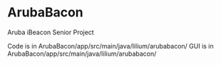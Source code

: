 # ArubaBacon
Aruba iBeacon Senior Project

Code is in ArubaBacon/app/src/main/java/lilium/arubabacon/
GUI is in ArubaBacon/app/src/main/java/lilium/arubabacon/

